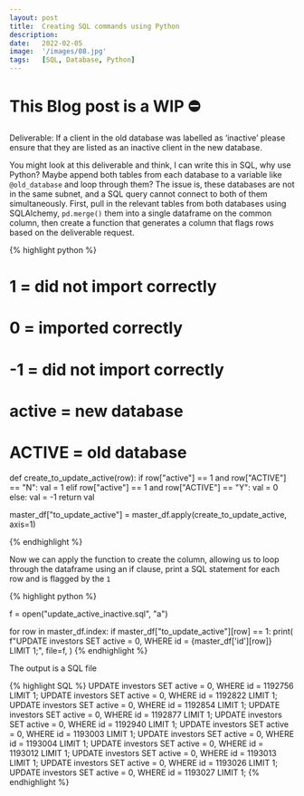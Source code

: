 ```yaml
---
layout: post
title:  Creating SQL commands using Python
description:
date:   2022-02-05
image:  '/images/08.jpg'
tags:   [SQL, Database, Python]
---
```


# ️This Blog post is a WIP ⛔️

Deliverable:  If a client in the old database was labelled as ‘inactive’ please ensure that they are listed as an inactive client in the new database.

You might look at this deliverable and think, I can write this in SQL, why use Python? Maybe append both tables from each database to a variable like `@old_database` and loop through them? The issue is, these databases are not in the same subnet, and a SQL query cannot connect to both of them simultaneously. First, pull in the relevant tables from both databases using SQLAlchemy, `pd.merge()` them into a single dataframe on the common column, then create a function that generates a column that flags rows based on the deliverable request.

{% highlight python %}

# 1 = did not import correctly
# 0 = imported correctly
# -1 = did not import correctly


# active = new database
# ACTIVE = old database


def create_to_update_active(row):
if row["active"] == 1 and row["ACTIVE"] == "N":
val = 1
elif row["active"] == 1 and row["ACTIVE"] == "Y":
val = 0
else:
val = -1
return val

master_df["to_update_active"] = master_df.apply(create_to_update_active, axis=1)

{% endhighlight %}

Now we can apply the function to create the column, allowing us to loop through the dataframe using an if clause, print a SQL statement for each row and is flagged by the `1`

{% highlight python %}

f = open("update_active_inactive.sql", "a")

for row in master_df.index:
if master_df["to_update_active"][row] == 1:
print(
f"UPDATE investors SET active = 0, WHERE id = {master_df['id'][row]} LIMIT 1;",
file=f,
)
{% endhighlight %}

The output is a SQL file

{% highlight SQL %}
UPDATE investors SET active = 0, WHERE id = 1192756 LIMIT 1;
UPDATE investors SET active = 0, WHERE id = 1192822 LIMIT 1;
UPDATE investors SET active = 0, WHERE id = 1192854 LIMIT 1;
UPDATE investors SET active = 0, WHERE id = 1192877 LIMIT 1;
UPDATE investors SET active = 0, WHERE id = 1192940 LIMIT 1;
UPDATE investors SET active = 0, WHERE id = 1193003 LIMIT 1;
UPDATE investors SET active = 0, WHERE id = 1193004 LIMIT 1;
UPDATE investors SET active = 0, WHERE id = 1193012 LIMIT 1;
UPDATE investors SET active = 0, WHERE id = 1193013 LIMIT 1;
UPDATE investors SET active = 0, WHERE id = 1193026 LIMIT 1;
UPDATE investors SET active = 0, WHERE id = 1193027 LIMIT 1;
{% endhighlight %}